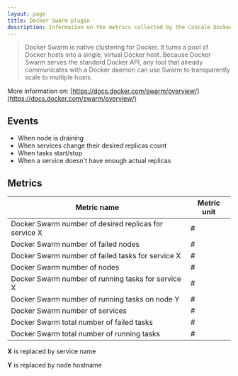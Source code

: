 ```yaml
---
layout: page
title: Docker Swarm plugin
description: Information on the metrics collected by the CoScale Docker Swarm plugin.
---
```


<blockquote>
Docker Swarm is native clustering for Docker. It turns a pool of Docker hosts into a single, virtual Docker host. Because Docker Swarm serves the standard Docker API, any tool that already communicates with a Docker daemon can use Swarm to transparently scale to multiple hosts.
</blockquote>

More information on: [https://docs.docker.com/swarm/overview/](https://docs.docker.com/swarm/overview/)

## Events

* When node is draining
* When services change their desired replicas count
* When tasks start/stop
* When a service doesn't have enough actual replicas

## Metrics

| Metric name                                           | Metric unit |
|-------------------------------------------------------|-------------|
| Docker Swarm number of desired replicas for service X | #           |
| Docker Swarm number of failed nodes                   | #           |
| Docker Swarm number of failed tasks for service X     | #           |
| Docker Swarm number of nodes                          | #           |
| Docker Swarm number of running tasks for service X    | #           |
| Docker Swarm number of running tasks on node Y        | #           |
| Docker Swarm number of services                       | #           |
| Docker Swarm total number of failed tasks             | #           |
| Docker Swarm total number of running tasks            | #           |

**X** is replaced by service name

**Y** is replaced by node hostname

